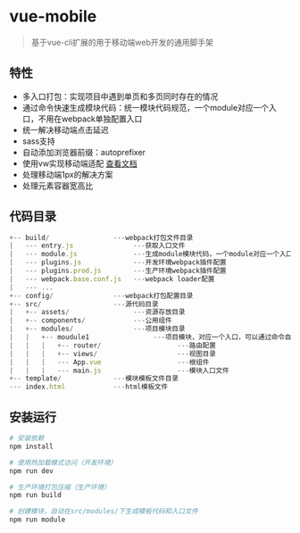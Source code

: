 # vue-mobile

> 基于vue-cli扩展的用于移动端web开发的通用脚手架

## 特性

- 多入口打包：实现项目中遇到单页和多页同时存在的情况
- 通过命令快速生成模块代码：统一模块代码规范，一个module对应一个入口，不用在webpack单独配置入口
- 统一解决移动端点击延迟
- sass支持
- 自动添加浏览器前缀：autoprefixer
- 使用vw实现移动端适配 [查看文档](doc/vm.md)
- 处理移动端1px的解决方案
- 处理元素容器宽高比

## 代码目录

```js
+-- build/                ---webpack打包文件目录
|   --- entry.js               ---获取入口文件
|   --- module.js              ---生成module模块代码，一个module对应一个入口
|   --- plugins.js             ---开发环境webpack插件配置
|   --- plugins.prod.js        ---生产环境webpack插件配置
|   --- webpack.base.conf.js   ---webpack loader配置
|   --- ...
+-- config/               ---webpack打包配置目录
+-- src/                  ---源代码目录
|   +-- assets/                ---资源存放目录
|   +-- components/            ---公用组件
|   +-- modules/               ---项目模块目录
|   |   +-- moudule1                ---项目模块，对应一个入口，可以通过命令自动创建
|   |   |   +-- router/                   ---路由配置
|   |   |   +-- views/                    ---视图目录
|   |   |   --- App.vue                   ---根组件
|   |   |   --- main.js                   ---模块入口文件
+-- template/             ---模块模板文件目录
--- index.html            ---html模板文件
```

## 安装运行

``` bash
# 安装依赖
npm install

# 使用热加载模式访问（开发环境）
npm run dev

# 生产环境打包压缩（生产环境）
npm run build

# 创建模块，自动在src/modules/下生成模板代码和入口文件
npm run module
```
